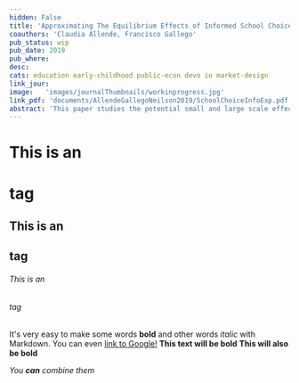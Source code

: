 ```yaml
---
hidden: False
title: 'Approximating The Equilibrium Effects of Informed School Choice'
coauthors: 'Claudia Allende, Francisco Gallego'
pub_status: wip
pub_date: 2019
pub_where:
desc:
cats: education early-childhood public-econ devo io market-design
link_jour:
image:   'images/journalThumbnails/workinprogress.jpg'
link_pdf: 'documents/AllendeGallegoNeilson2019/SchoolChoiceInfoExp.pdf'
abstract: 'This paper studies the potential small and large scale effects of a policy designed to produce a more informed consumer demand in the context of the market for primary education. We develop and test a personalized information provision intervention that targets families of public Pre-K students entering the elementary school system in Chile. Using a randomized control trial, we find that the intervention shifts parents' choices toward schools with higher average test scores, higher test score value added, higher prices, and schools that tend to be further distances from their home. Tracking students using administrative data, we find that student academic achievement was higher among treated families five years later. To quantitatively gauge how average treatment effects might vary in the context of a scaled up version of this policy, we embed the randomized control trial within a structural model of school choice and competition where price and quality are chosen endogenously and schools have capacity constraints. We use the estimated model of demand and supply to simulate policy effects under different assumptions about equilibrium constraints. In counterfactual simulations, we find that capacity constraints play an important role mitigating the policy effect on impact but that in several scenarios, the supply-side responses leads to increased quality which contributes to a overall positive average treatment effect. Finally, we show how model estimates can be used to inform the design of a large scale experiment such that reduced form estimates can capture equilibrium effects and spillovers. '
---
```


# This is an <h1> tag

## This is an <h2> tag

###### This is an <h6> tag

It's very easy to make some words **bold** and other words *italic* with Markdown. You can even [link to Google!](http://google.com)
**This text will be bold**
__This will also be bold__

_You **can** combine them_
